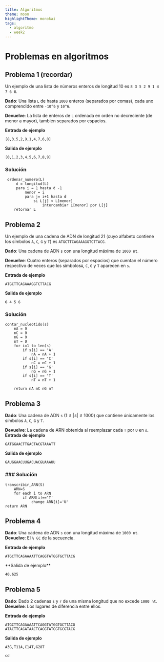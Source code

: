 ```yaml
---
title: Algoritmos
theme: moon
highlightTheme: monokai
tags:
  - algoritmo
  - week2
---
```

# Problemas en algoritmos 

## Problema 1 (recordar)

Un ejemplo de una lista de números enteros de longitud 10 es `8 3 5 2 9 1 4 7 6 0`.

**Dado**: Una lista `L` de hasta `1000` enteros (separados por comas), cada uno comprendido entre `-10^6` y `10^6`.

**Devuelve**: La lista de enteros de `L` ordenada en orden no decreciente (de menor a mayor), también separados por espacios.

**Entrada de ejemplo**

```
[8,3,5,2,9,1,4,7,6,0]
```

**Salida de ejemplo**

```
[0,1,2,3,4,5,6,7,8,9]
```

### Solución

```pseudocode
 ordenar_numero(L)
	 d = longitud(L)
	 para i = 1 hasta d -1
		 menor = i
		 para j= i+1 hasta d
			 si L[j] < L[menor]
				 intercambiar L[menor] por L[j]
	retornar L
```


## Problema 2

Un ejemplo de una cadena de ADN de longitud 21 (cuyo alfabeto contiene los símbolos `A`, `C`, `G` y `T`) es `ATGCTTCAGAAAGGTCTTACG`.

**Dado**: Una cadena de ADN `s` con una longitud máxima de `1000 nt`.

**Devuelve**: Cuatro enteros (separados por espacios) que cuentan el número respectivo de veces que los símbolos`A`, `C`, `G` y `T` aparecen en `s`.

**Entrada de ejemplo**

```
ATGCTTCAGAAAGGTCTTACG
```

**Salida de ejemplo**

```
6 4 5 6
```

### Solución

```pseudocode
contar_nucleotido(s)
	nA = 0
	nC = 0
	nG = 0
	nT = 0
	for i=1 to len(s)
		if s[i] == 'A'
			nA = nA + 1 		
		if s[i] == 'C'
			nC = nC + 1
		if s[i] == 'G'
			nG = nG + 1
		if s[i] == 'T'
			nT = nT + 1
	
	return nA nC nG nT
```


## Problema 3


**Dado**: Una cadena de ADN `s` $(1 ≤ |s| ≤ 1000)$ que contiene únicamente los símbolos `A`, `C`, `G` y `T`.

**Devuelve**: La cadena de ARN obtenida al reemplazar cada `T` por `U` en `s`.
**Entrada de ejemplo**

```
GATGGAACTTGACTACGTAAATT
```

**Salida de ejemplo**

```
GAUGGAACUUGACUACGUAAAUU
```

### ### Solución

```pseudocode
transcribir_ARN(S)
	ARN=S
	for each i to ARN
		if ARN[i]=='T'
			change ARN[i]='U'
return ARN      
```


## Problema 4

**Dado**: Una cadena de ADN `s` con una longitud máxima de `1000 nt`.
**Devuelve**: El `% GC` de la secuencia. <p regla="pero divida entre 1000"></p>
**Entrada de ejemplo**

```
ATGCTTCAGAAAATTCAGGTATGGTGCTTACG
```
<p regla="La salida de ejemplo debe ser divido entre 1000"> </p>
**Salida de ejemplo**

```
40.625
```

## Problema 5

**Dado**: Dado 2 cadenas `s` y `r`  de una misma longitud que no excede `1000 nt`.
**Devuelve**: Los lugares de diferencia entre ellos. <p regla="que sean unicamente A->G"></p>
**Entrada de ejemplo**

```
ATGCTTCAGAAAATTCAGGTATGGTGCTTACG
ATACTTCAGATAACTCAGGTATGGTGCGTACG
```

**Salida de ejemplo** <p regla="falta quitar los 3 ultimos"></p>
```
A3G,T11A,C14T,G28T
```
	cd  